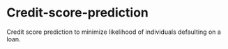# Credit-score-prediction
Credit score prediction to minimize likelihood of individuals defaulting on a loan.
